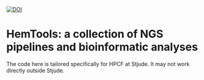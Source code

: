 [![DOI](https://zenodo.org/badge/179099583.svg)](https://zenodo.org/badge/latestdoi/179099583)


# HemTools: a collection of NGS pipelines and bioinformatic analyses

The code here is tailored specifically for HPCF at Stjude. It may not work directly outside Stjude.

